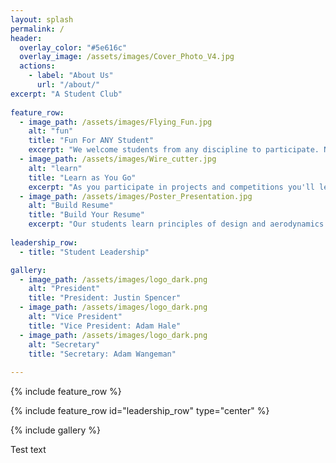 ```yaml
---
layout: splash
permalink: /
header:
  overlay_color: "#5e616c"
  overlay_image: /assets/images/Cover_Photo_V4.jpg
  actions:
    - label: "About Us"
      url: "/about/"
excerpt: "A Student Club"  
  
feature_row:
  - image_path: /assets/images/Flying_Fun.jpg
    alt: "fun"
    title: "Fun For ANY Student"
    excerpt: "We welcome students from any discipline to participate. No experience is required to get started in the Aeronautics Club."
  - image_path: /assets/images/Wire_cutter.jpg
    alt: "learn"
    title: "Learn as You Go"
    excerpt: "As you participate in projects and competitions you'll learn the skills you need to design, build, and fly your own aircraft."
  - image_path: /assets/images/Poster_Presentation.jpg
    alt: "Build Resume"
    title: "Build Your Resume"
    excerpt: "Our students learn principles of design and aerodynamics to compete in the public arena and prepare to become leaders in the aersopace industry."
    
leadership_row:
  - title: "Student Leadership"

gallery:
  - image_path: /assets/images/logo_dark.png
    alt: "President"
    title: "President: Justin Spencer"
  - image_path: /assets/images/logo_dark.png
    alt: "Vice President"
    title: "Vice President: Adam Hale"
  - image_path: /assets/images/logo_dark.png
    alt: "Secretary"
    title: "Secretary: Adam Wangeman"
    
---
```


{% include feature_row %}

{% include feature_row id="leadership_row" type="center" %}

{% include gallery %}

Test text
